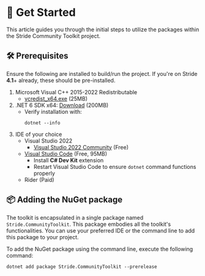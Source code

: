 # 🚀 Get Started

This article guides you through the initial steps to utilize the packages within the Stride Community Toolkit project.

## 🛠️ Prerequisites

Ensure the following are installed to build/run the project. If you're on Stride **4.1**+ already, these should be pre-installed.

1. Microsoft Visual C++ 2015-2022 Redistributable
   - [vcredist_x64.exe](https://aka.ms/vs/17/release/vc_redist.x64.exe) (25MB)
1. .NET 6 SDK x64: [Download](https://dotnet.microsoft.com/en-us/download) (200MB)
   - Verify installation with:
        ```
        dotnet --info
        ```
1. IDE of your choice
   - Visual Studio 2022
      - [Visual Studio 2022 Community](https://visualstudio.microsoft.com/vs/) (Free)
   - [Visual Studio Code](https://code.visualstudio.com/) (Free, 95MB)
      - Install **C# Dev Kit** extension 
      - Restart Visual Studio Code to ensure `dotnet` command functions properly
   - Rider (Paid)

## 📦 Adding the NuGet package

The toolkit is encapsulated in a single package named `Stride.CommunityToolkit`. This package embodies all the toolkit's functionalities. You can use your preferred IDE or the command line to add this package to your project.


To add the NuGet package using the command line, execute the following command:

```
dotnet add package Stride.CommunityToolkit --prerelease
```